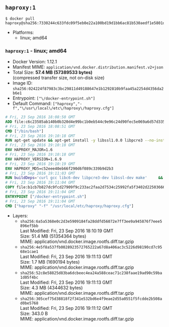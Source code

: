 ## `haproxy:1`

```console
$ docker pull haproxy@sha256:7330244c633fdc09f5eb0e22a100bd19d1bb6ac81b530aedf1e5801da0504124
```

-	Platforms:
	-	linux; amd64

### `haproxy:1` - linux; amd64

-	Docker Version: 1.12.1
-	Manifest MIME: `application/vnd.docker.distribution.manifest.v2+json`
-	Total Size: **57.4 MB (57389533 bytes)**  
	(compressed transfer size, not on-disk size)
-	Image ID: `sha256:024224f87983c3bc29811d49188647e1b1292810b9faa45a2254d4356da2b6e1`
-	Entrypoint: `["\/docker-entrypoint.sh"]`
-	Default Command: `["haproxy","-f","\/usr\/local\/etc\/haproxy\/haproxy.cfg"]`

```dockerfile
# Fri, 23 Sep 2016 18:08:50 GMT
ADD file:c6c23585ab140b0b320d4e99bc1b0eb544c9e96c24d90fec5e069a6d57d335ca in / 
# Fri, 23 Sep 2016 18:08:51 GMT
CMD ["/bin/bash"]
# Fri, 23 Sep 2016 19:10:18 GMT
RUN apt-get update && apt-get install -y libssl1.0.0 libpcre3 --no-install-recommends && rm -rf /var/lib/apt/lists/*
# Fri, 23 Sep 2016 19:10:18 GMT
ENV HAPROXY_MAJOR=1.6
# Fri, 23 Sep 2016 19:10:18 GMT
ENV HAPROXY_VERSION=1.6.9
# Fri, 23 Sep 2016 19:10:19 GMT
ENV HAPROXY_MD5=c52eee40eb66f290d6f089c339b9d2b3
# Fri, 23 Sep 2016 19:11:03 GMT
RUN buildDeps='curl gcc libc6-dev libpcre3-dev libssl-dev make' 	&& set -x 	&& apt-get update && apt-get install -y $buildDeps --no-install-recommends && rm -rf /var/lib/apt/lists/* 	&& curl -SL "http://www.haproxy.org/download/${HAPROXY_MAJOR}/src/haproxy-${HAPROXY_VERSION}.tar.gz" -o haproxy.tar.gz 	&& echo "${HAPROXY_MD5}  haproxy.tar.gz" | md5sum -c 	&& mkdir -p /usr/src/haproxy 	&& tar -xzf haproxy.tar.gz -C /usr/src/haproxy --strip-components=1 	&& rm haproxy.tar.gz 	&& make -C /usr/src/haproxy 		TARGET=linux2628 		USE_PCRE=1 PCREDIR= 		USE_OPENSSL=1 		USE_ZLIB=1 		all 		install-bin 	&& mkdir -p /usr/local/etc/haproxy 	&& cp -R /usr/src/haproxy/examples/errorfiles /usr/local/etc/haproxy/errors 	&& rm -rf /usr/src/haproxy 	&& apt-get purge -y --auto-remove $buildDeps
# Fri, 23 Sep 2016 19:11:04 GMT
COPY file:b1cb7b827dc9fcd27909f9c233ac2faa2d7534c25992fa5f3402d22503666d6d in / 
# Fri, 23 Sep 2016 19:11:04 GMT
ENTRYPOINT ["/docker-entrypoint.sh"]
# Fri, 23 Sep 2016 19:11:04 GMT
CMD ["haproxy" "-f" "/usr/local/etc/haproxy/haproxy.cfg"]
```

-	Layers:
	-	`sha256:6a5a5368e0c2d3e5909184fa28ddfd56072e7ff3ee9a945876f7eee5896ef5bb`  
		Last Modified: Fri, 23 Sep 2016 18:10:19 GMT  
		Size: 51.4 MB (51354364 bytes)  
		MIME: application/vnd.docker.image.rootfs.diff.tar.gzip
	-	`sha256:4e5f8a537fb0028923572765222a67d8a406ac3c5226d98190cd7c9568e1cae1`  
		Last Modified: Fri, 23 Sep 2016 19:11:13 GMT  
		Size: 1.7 MB (1690194 bytes)  
		MIME: application/vnd.docker.image.rootfs.diff.tar.gzip
	-	`sha256:52c8e58825d83ba6dcbeec4ea24a588ceac71c238faae19ad90c59ba1d05f4bc`  
		Last Modified: Fri, 23 Sep 2016 19:11:13 GMT  
		Size: 4.3 MB (4344632 bytes)  
		MIME: application/vnd.docker.image.rootfs.diff.tar.gzip
	-	`sha256:305cef75d38818f2f341e532bd6e4f9eae2d55a0551f5fcdde2b508ad0be5768`  
		Last Modified: Fri, 23 Sep 2016 19:11:12 GMT  
		Size: 343.0 B  
		MIME: application/vnd.docker.image.rootfs.diff.tar.gzip
